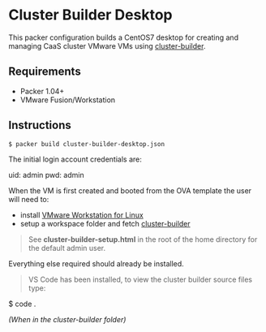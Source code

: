 # Cluster Builder Desktop
This packer configuration builds a CentOS7 desktop for creating and managing CaaS cluster VMware VMs using [cluster-builder](https://github.com:ids/cluster-builder).

## Requirements

- Packer 1.04+
- VMware Fusion/Workstation

## Instructions

    $ packer build cluster-builder-desktop.json

The initial login account credentials are:

  uid: admin
  pwd: admin

When the VM is first created and booted from the OVA template the user will need to:

* install [VMware Workstation for Linux](https://my.vmware.com/web/vmware/details?downloadGroup=WKST-1257-LX&productId=524&rPId=17068) 
* setup a workspace folder and fetch [cluster-builder](https://github.com:ids/cluster-builder)

> See **cluster-builder-setup.html** in the root of the home directory for the default admin user.

Everything else required should already be installed.

> VS Code has been installed, to view the cluster builder source files type:

  $ code .

_(When in the cluster-builder folder)_
